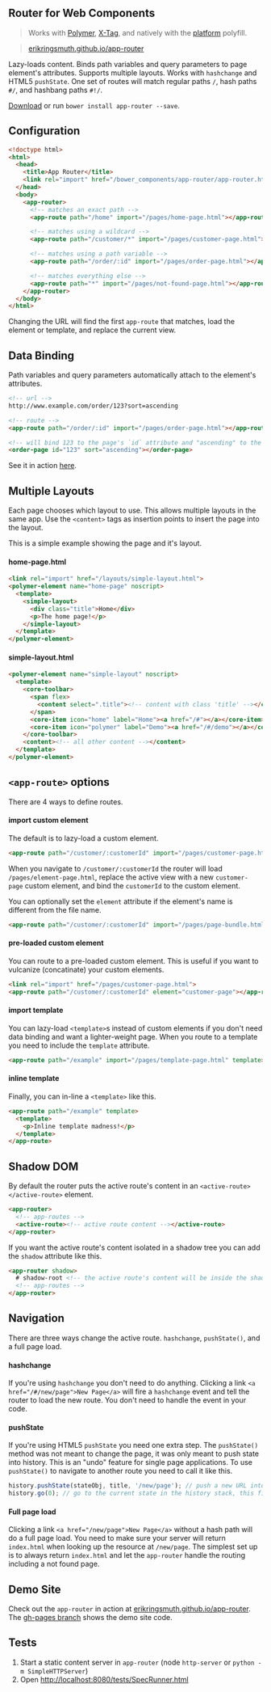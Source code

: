 ## Router for Web Components
> Works with [Polymer](http://www.polymer-project.org/), [X-Tag](http://www.x-tags.org/), and natively with the [platform](https://github.com/Polymer/platform) polyfill.

> [erikringsmuth.github.io/app-router](http://erikringsmuth.github.io/app-router)

Lazy-loads content. Binds path variables and query parameters to page element's attributes. Supports multiple layouts. Works with `hashchange` and HTML5 `pushState`. One set of routes will match regular paths `/`, hash paths `#/`, and hashbang paths `#!/`.

[Download](https://github.com/erikringsmuth/app-router/archive/master.zip) or run `bower install app-router --save`.

## Configuration

```html
<!doctype html>
<html>
  <head>
    <title>App Router</title>
    <link rel="import" href="/bower_components/app-router/app-router.html">
  </head>
  <body>
    <app-router>
      <!-- matches an exact path -->
      <app-route path="/home" import="/pages/home-page.html"></app-route>

      <!-- matches using a wildcard -->
      <app-route path="/customer/*" import="/pages/customer-page.html"></app-route>

      <!-- matches using a path variable -->
      <app-route path="/order/:id" import="/pages/order-page.html"></app-route>

      <!-- matches everything else -->
      <app-route path="*" import="/pages/not-found-page.html"></app-route>
    </app-router>
  </body>
</html>
```

Changing the URL will find the first `app-route` that matches, load the element or template, and replace the current view.

## Data Binding
Path variables and query parameters automatically attach to the element's attributes.

``` html
<!-- url -->
http://www.example.com/order/123?sort=ascending

<!-- route -->
<app-route path="/order/:id" import="/pages/order-page.html"></app-route>

<!-- will bind 123 to the page's `id` attribute and "ascending" to the `sort` attribute -->
<order-page id="123" sort="ascending"></order-page>
```

See it in action [here](http://erikringsmuth.github.io/app-router/#/demo/1337?queryParam1=Routing%20with%20Web%20Components!).

## Multiple Layouts
Each page chooses which layout to use. This allows multiple layouts in the same app. Use the `<content>` tags as insertion points to insert the page into the layout.

This is a simple example showing the page and it's layout.

#### home-page.html

```html
<link rel="import" href="/layouts/simple-layout.html">
<polymer-element name="home-page" noscript>
  <template>
    <simple-layout>
      <div class="title">Home</div>
      <p>The home page!</p>
    </simple-layout>
  </template>
</polymer-element>
```

#### simple-layout.html

```html
<polymer-element name="simple-layout" noscript>
  <template>
    <core-toolbar>
      <span flex>
        <content select=".title"><!-- content with class 'title' --></content>
      </span>
      <core-item icon="home" label="Home"><a href="/#"></a></core-item>
      <core-item icon="polymer" label="Demo"><a href="/#/demo"></a></core-item>
    </core-toolbar>
    <content><!-- all other content --></content>
  </template>
</polymer-element>
```

## `<app-route>` options
There are 4 ways to define routes.

#### import custom element
The default is to lazy-load a custom element.

```html
<app-route path="/customer/:customerId" import="/pages/customer-page.html"></app-route>
```

When you navigate to `/customer/:customerId` the router will load `/pages/element-page.html`, replace the active view with a new `customer-page` custom element, and bind the `customerId` to the custom element.

You can optionally set the `element` attribute if the element's name is different from the file name.

```html
<app-route path="/customer/:customerId" import="/pages/page-bundle.html" element="customer-page"></app-route>
```

#### pre-loaded custom element
You can route to a pre-loaded custom element. This is useful if you want to vulcanize (concatinate) your custom elements.

```html
<link rel="import" href="/pages/customer-page.html">
<app-route path="/customer/:customerId" element="customer-page"></app-route>
```

#### import template
You can lazy-load `<template>`s instead of custom elements if you don't need data binding and want a lighter-weight page. When you route to a template you need to include the `template` attribute.

```html
<app-route path="/example" import="/pages/template-page.html" template></app-route>
```

#### inline template
Finally, you can in-line a `<template>` like this.

```html
<app-route path="/example" template>
  <template>
    <p>Inline template madness!</p>
  </template>
</app-route>
```

## Shadow DOM
By default the router puts the active route's content in an `<active-route></active-route>` element.

```html
<app-router>
  <!-- app-routes -->
  <active-route><!-- active route content --></active-route>
</app-router>
```

If you want the active route's content isolated in a shadow tree you can add the `shadow` attribute like this.

```html
<app-router shadow>
  # shadow-root <!-- the active route's content will be inside the shadow root -->
  <!-- app-routes -->
</app-router>
```

## Navigation
There are three ways change the active route. `hashchange`, `pushState()`, and a full page load.

#### hashchange
If you're using `hashchange` you don't need to do anything. Clicking a link `<a href="/#/new/page">New Page</a>` will fire a `hashchange` event and tell the router to load the new route. You don't need to handle the event in your code.

#### pushState
If you're using HTML5 `pushState` you need one extra step. The `pushState()` method was not meant to change the page, it was only meant to push state into history. This is an "undo" feature for single page applications. To use `pushState()` to navigate to another route you need to call it like this.

```js
history.pushState(stateObj, title, '/new/page'); // push a new URL into the history stack
history.go(0); // go to the current state in the history stack, this fires a popstate event
```

#### Full page load
Clicking a link `<a href="/new/page">New Page</a>` without a hash path will do a full page load. You need to make sure your server will return `index.html` when looking up the resource at `/new/page`. The simplest set up is to always return `index.html` and let the `app-router` handle the routing including a not found page.

## Demo Site
Check out the `app-router` in action at [erikringsmuth.github.io/app-router](http://erikringsmuth.github.io/app-router). The <a href="https://github.com/erikringsmuth/app-router/tree/gh-pages">gh-pages branch</a> shows the demo site code.

## Tests
1. Start a static content server in `app-router` (node `http-server` or `python -m SimpleHTTPServer`)
3. Open [http://localhost:8080/tests/SpecRunner.html](http://localhost:8080/tests/SpecRunner.html)
